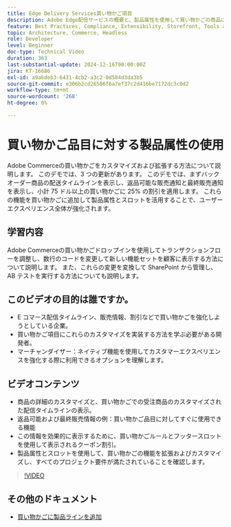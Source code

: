 ```yaml
---
title: Edge Delivery Services買い物かご項目
description: Adobe Edge配信サービスの概要と、製品属性を使用して買い物かごの商品に関する新しい情報を表示する方法について説明します。
feature: Best Practices, Compliance, Extensibility, Storefront, Tools and External Services
topic: Architecture, Commerce, Headless
role: Developer
level: Beginner
doc-type: Technical Video
duration: 363
last-substantial-update: 2024-12-16T00:00:00Z
jira: KT-16686
exl-id: a9a6deb3-6431-4cb2-a3c2-0d584d3da3b5
source-git-commit: e306b2cd26506f6a7ef37c2d416be7172dc3c0d2
workflow-type: tm+mt
source-wordcount: '268'
ht-degree: 0%

---
```


# 買い物かご品目に対する製品属性の使用

Adobe Commerceの買い物かごをカスタマイズおよび拡張する方法について説明します。 このデモでは、3 つの更新があります。  このデモでは、まずバックオーダー商品の配送タイムラインを表示し、返品可能な販売通知と最終販売通知を表示し、小計 75 ドル以上の買い物かごに 25% の割引を適用します。 これらの機能を買い物かごに追加して製品属性とスロットを活用することで、ユーザーエクスペリエンス全体が強化されます。

## 学習内容

Adobe Commerceの買い物かごドロップインを使用してトランザクションフローを調整し、数行のコードを変更して新しい機能セットを顧客に表示する方法について説明します。  また、これらの変更を変換して SharePoint から管理し、AB テストを実行する方法についても説明します。

## このビデオの目的は誰ですか。

* E コマース配信タイムライン、販売情報、割引などで買い物かごを強化しようとしている企業。
* 買い物かご項目にこれらのカスタマイズを実装する方法を学ぶ必要がある開発者。
* マーチャンダイザー：ネイティブ機能を使用してカスタマーエクスペリエンスを強化する際に利用できるオプションを理解します。

## ビデオコンテンツ

* 商品の詳細のカスタマイズと、買い物かごでの受注商品のカスタマイズされた配信タイムラインの表示。
* 返品可能および最終販売情報の例：買い物かご品目に対してすぐに使用できる機能
* この情報を効果的に表示するために、買い物かごルールとフッタースロットを使用して表示されるクーポン割引。
* 製品属性とスロットを使用して、買い物かごの機能を拡張およびカスタマイズし、すべてのプロジェクト要件が満たされていることを確認します。

>[!VIDEO](https://video.tv.adobe.com/v/3441114?learn=on)


## その他のドキュメント

* [ 買い物かごに製品ラインを追加 ](https://experienceleague.adobe.com/developer/commerce/storefront/dropins/cart/tutorials/add-product-lines-to-cart-summary/)